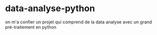 # data-analyse-python
on m'a confier un projet qui comprend de la data analyse avec un grand pré-traitement en python
